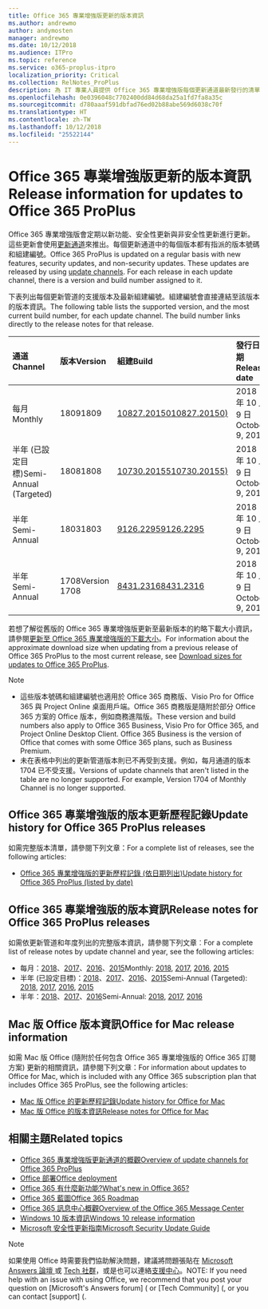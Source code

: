 ```yaml
---
title: Office 365 專業增強版更新的版本資訊
ms.author: andrewmo
author: andymosten
manager: andrewmo
ms.date: 10/12/2018
ms.audience: ITPro
ms.topic: reference
ms.service: o365-proplus-itpro
localization_priority: Critical
ms.collection: RelNotes_ProPlus
description: 為 IT 專業人員提供 Office 365 專業增強版每個更新通道最新發行的清單，以及版本資訊和更新歷程記錄的連結
ms.openlocfilehash: 0e0396048c7702400dd84d68da25a1fd7fa8a35c
ms.sourcegitcommit: d780aaaf591dbfad76ed02b88abe569d6038c70f
ms.translationtype: HT
ms.contentlocale: zh-TW
ms.lasthandoff: 10/12/2018
ms.locfileid: "25522144"
---
```

# <a name="release-information-for-updates-to-office-365-proplus"></a><span data-ttu-id="1f3b3-103">Office 365 專業增強版更新的版本資訊</span><span class="sxs-lookup"><span data-stu-id="1f3b3-103">Release information for updates to Office 365 ProPlus</span></span>

<span data-ttu-id="1f3b3-p101">Office 365 專業增強版會定期以新功能、安全性更新與非安全性更新進行更新。這些更新會使用[更新通道](https://docs.microsoft.com/DeployOffice/overview-of-update-channels-for-office-365-proplus)來推出。每個更新通道中的每個版本都有指派的版本號碼和組建編號。</span><span class="sxs-lookup"><span data-stu-id="1f3b3-p101">Office 365 ProPlus is updated on a regular basis with new features, security updates, and non-security updates. These updates are released by using [update channels](https://docs.microsoft.com/DeployOffice/overview-of-update-channels-for-office-365-proplus). For each release in each update channel, there is a version and build number assigned to it.</span></span> 

<span data-ttu-id="1f3b3-p102">下表列出每個更新管道的支援版本及最新組建編號。組建編號會直接連結至該版本的版本資訊。</span><span class="sxs-lookup"><span data-stu-id="1f3b3-p102">The following table lists the supported version, and the most current build number, for each update channel. The build number links directly to the release notes for that release.</span></span> 

  
|<span data-ttu-id="1f3b3-109">**通道**</span><span class="sxs-lookup"><span data-stu-id="1f3b3-109">**Channel**</span></span>|<span data-ttu-id="1f3b3-110">**版本**</span><span class="sxs-lookup"><span data-stu-id="1f3b3-110">**Version**</span></span>|<span data-ttu-id="1f3b3-111">**組建**</span><span class="sxs-lookup"><span data-stu-id="1f3b3-111">**Build**</span></span>|<span data-ttu-id="1f3b3-112">**發行日期**</span><span class="sxs-lookup"><span data-stu-id="1f3b3-112">**Release date**</span></span>|<span data-ttu-id="1f3b3-113">**支援之前的版本**</span><span class="sxs-lookup"><span data-stu-id="1f3b3-113">**Version supported until**</span></span>|
|:-----|:-----|:-----|:-----|:-----|
|<span data-ttu-id="1f3b3-114">每月</span><span class="sxs-lookup"><span data-stu-id="1f3b3-114">Monthly</span></span>  <br/> |<span data-ttu-id="1f3b3-115">1809</span><span class="sxs-lookup"><span data-stu-id="1f3b3-115">1809</span></span>  <br/> |[<span data-ttu-id="1f3b3-116">10827.20150</span><span class="sxs-lookup"><span data-stu-id="1f3b3-116">10827.20150)</span></span>](monthly-channel-2018.md#version-1809-october-9)  <br/> | <span data-ttu-id="1f3b3-117">2018 年 10 月 9 日</span><span class="sxs-lookup"><span data-stu-id="1f3b3-117">October 9, 2018</span></span>  <br/> |<span data-ttu-id="1f3b3-118">發行版本 1810</span><span class="sxs-lookup"><span data-stu-id="1f3b3-118">Version 1808 is released</span></span> <br/>|
|<span data-ttu-id="1f3b3-119">半年 (已設定目標)</span><span class="sxs-lookup"><span data-stu-id="1f3b3-119">Semi-Annual (Targeted)</span></span>  <br/> |<span data-ttu-id="1f3b3-120">1808</span><span class="sxs-lookup"><span data-stu-id="1f3b3-120">1808</span></span>  <br/> |[<span data-ttu-id="1f3b3-121">10730.20155</span><span class="sxs-lookup"><span data-stu-id="1f3b3-121">10730.20155)</span></span>](semi-annual-channel-targeted-2018.md#version-1808-october-9)  <br/> | <span data-ttu-id="1f3b3-122">2018 年 10 月 9 日</span><span class="sxs-lookup"><span data-stu-id="1f3b3-122">October 9, 2018</span></span>  <br/> | <span data-ttu-id="1f3b3-123">2019年3月13日</span><span class="sxs-lookup"><span data-stu-id="1f3b3-123">March 13, 2019</span></span> <br/>|
|<span data-ttu-id="1f3b3-124">半年</span><span class="sxs-lookup"><span data-stu-id="1f3b3-124">Semi-Annual</span></span> <br/> |<span data-ttu-id="1f3b3-125">1803</span><span class="sxs-lookup"><span data-stu-id="1f3b3-125">1803</span></span>  <br/> | [<span data-ttu-id="1f3b3-126">9126.2295</span><span class="sxs-lookup"><span data-stu-id="1f3b3-126">9126.2295</span></span>](semi-annual-channel-2018.md#version-1803-october-9) <br/> |<span data-ttu-id="1f3b3-127">2018 年 10 月 9 日</span><span class="sxs-lookup"><span data-stu-id="1f3b3-127">October 9, 2018</span></span>  <br/> | <span data-ttu-id="1f3b3-128">2019年12月10日</span><span class="sxs-lookup"><span data-stu-id="1f3b3-128">December 10, 2019</span></span> <br/>|
|<span data-ttu-id="1f3b3-129">半年</span><span class="sxs-lookup"><span data-stu-id="1f3b3-129">Semi-Annual</span></span> <br/> |<span data-ttu-id="1f3b3-130">1708</span><span class="sxs-lookup"><span data-stu-id="1f3b3-130">Version 1708</span></span>  <br/> |[<span data-ttu-id="1f3b3-131">8431.2316</span><span class="sxs-lookup"><span data-stu-id="1f3b3-131">8431.2316</span></span>](semi-annual-channel-2018.md#version-1708-october-9)  <br/> |<span data-ttu-id="1f3b3-132">2018 年 10 月 9 日</span><span class="sxs-lookup"><span data-stu-id="1f3b3-132">October 9, 2018</span></span>  <br/> | <span data-ttu-id="1f3b3-133">2019年3月13日</span><span class="sxs-lookup"><span data-stu-id="1f3b3-133">March 13, 2019</span></span> <br/>|

<span data-ttu-id="1f3b3-134">若想了解從舊版的 Office 365 專業增強版更新至最新版本的約略下載大小資訊，請參閱[更新至 Office 365 專業增強版的下載大小](download-sizes-office365-proplus-updates.md)。</span><span class="sxs-lookup"><span data-stu-id="1f3b3-134">For information about the approximate download size when updating from a previous release of Office 365 ProPlus to the most current release, see [Download sizes for updates to Office 365 ProPlus](download-sizes-office365-proplus-updates.md).</span></span>

> [!NOTE]
> - <span data-ttu-id="1f3b3-p103">這些版本號碼和組建編號也適用於 Office 365 商務版、Visio Pro for Office 365 與 Project Online 桌面用戶端。Office 365 商務版是隨附於部分 Office 365 方案的 Office 版本，例如商務進階版。</span><span class="sxs-lookup"><span data-stu-id="1f3b3-p103">These version and build numbers also apply to Office 365 Business, Visio Pro for Office 365, and Project Online Desktop Client. Office 365 Business is the version of Office that comes with some Office 365 plans, such as Business Premium.</span></span>
> - <span data-ttu-id="1f3b3-p104">未在表格中列出的更新管道版本則已不再受到支援。例如，每月通道的版本 1704 已不受支援。</span><span class="sxs-lookup"><span data-stu-id="1f3b3-p104">Versions of update channels that aren't listed in the table are no longer supported. For example, Version 1704 of Monthly Channel is no longer supported.</span></span> 


## <a name="update-history-for-office-365-proplus-releases"></a><span data-ttu-id="1f3b3-139">Office 365 專業增強版的版本更新歷程記錄</span><span class="sxs-lookup"><span data-stu-id="1f3b3-139">Update history for Office 365 ProPlus releases</span></span>

<span data-ttu-id="1f3b3-140">如需完整版本清單，請參閱下列文章：</span><span class="sxs-lookup"><span data-stu-id="1f3b3-140">For a complete list of releases, see the following articles:</span></span>
 - [<span data-ttu-id="1f3b3-141">Office 365 專業增強版的更新歷程記錄 (依日期列出)</span><span class="sxs-lookup"><span data-stu-id="1f3b3-141">Update history for Office 365 ProPlus (listed by date)</span></span>](update-history-office365-proplus-by-date.md)

## <a name="release-notes-for-office-365-proplus-releases"></a><span data-ttu-id="1f3b3-142">Office 365 專業增強版的版本資訊</span><span class="sxs-lookup"><span data-stu-id="1f3b3-142">Release notes for Office 365 ProPlus releases</span></span>

<span data-ttu-id="1f3b3-143">如需依更新管道和年度列出的完整版本資訊，請參閱下列文章︰</span><span class="sxs-lookup"><span data-stu-id="1f3b3-143">For a complete list of release notes by update channel and year, see the following articles:</span></span>
 - <span data-ttu-id="1f3b3-144">每月：[2018](monthly-channel-2018.md)、[2017](monthly-channel-2017.md)、[2016](monthly-channel-2016.md)、[2015](monthly-channel-2015.md)</span><span class="sxs-lookup"><span data-stu-id="1f3b3-144">Monthly: [2018](monthly-channel-2018.md), [2017](monthly-channel-2017.md), [2016](monthly-channel-2016.md), [2015](monthly-channel-2015.md)</span></span>
 - <span data-ttu-id="1f3b3-145">半年 (已設定目標)：[2018](semi-annual-channel-targeted-2018.md)、[2017](semi-annual-channel-targeted-2017.md)、[2016](semi-annual-channel-targeted-2016.md)、[2015](semi-annual-channel-targeted-2015.md)</span><span class="sxs-lookup"><span data-stu-id="1f3b3-145">Semi-Annual (Targeted): [2018](semi-annual-channel-targeted-2018.md), [2017](semi-annual-channel-targeted-2017.md), [2016](semi-annual-channel-targeted-2016.md), [2015](semi-annual-channel-targeted-2015.md)</span></span>
 - <span data-ttu-id="1f3b3-146">半年：[2018](semi-annual-channel-2018.md)、[2017](semi-annual-channel-2017.md)、[2016](semi-annual-channel-2016.md)</span><span class="sxs-lookup"><span data-stu-id="1f3b3-146">Semi-Annual: [2018](semi-annual-channel-2018.md), [2017](semi-annual-channel-2017.md), [2016](semi-annual-channel-2016.md)</span></span>

## <a name="office-for-mac-release-information"></a><span data-ttu-id="1f3b3-147">Mac 版 Office 版本資訊</span><span class="sxs-lookup"><span data-stu-id="1f3b3-147">Office for Mac release information</span></span>

<span data-ttu-id="1f3b3-148">如需 Mac 版 Office (隨附於任何包含 Office 365 專業增強版的 Office 365 訂閱方案) 更新的相關資訊，請參閱下列文章：</span><span class="sxs-lookup"><span data-stu-id="1f3b3-148">For information about updates to Office for Mac, which is included with any Office 365 subscription plan that includes Office 365 ProPlus, see the following articles:</span></span>
 - [<span data-ttu-id="1f3b3-149">Mac 版 Office 的更新歷程記錄</span><span class="sxs-lookup"><span data-stu-id="1f3b3-149">Update history for Office for Mac</span></span>](update-history-office-for-mac.md)
 - [<span data-ttu-id="1f3b3-150">Mac 版 Office 的版本資訊</span><span class="sxs-lookup"><span data-stu-id="1f3b3-150">Release notes for Office for Mac</span></span>](release-notes-office-for-mac.md)


## <a name="related-topics"></a><span data-ttu-id="1f3b3-151">相關主題</span><span class="sxs-lookup"><span data-stu-id="1f3b3-151">Related topics</span></span>

- [<span data-ttu-id="1f3b3-152">Office 365 專業增強版更新通道的概觀</span><span class="sxs-lookup"><span data-stu-id="1f3b3-152">Overview of update channels for Office 365 ProPlus</span></span>](https://docs.microsoft.com/DeployOffice/overview-of-update-channels-for-office-365-proplus)
- [<span data-ttu-id="1f3b3-153">Office 部署</span><span class="sxs-lookup"><span data-stu-id="1f3b3-153">Office deployment</span></span>](https://docs.microsoft.com/deployoffice/)
- [<span data-ttu-id="1f3b3-154">Office 365 有什麼新功能?</span><span class="sxs-lookup"><span data-stu-id="1f3b3-154">What's new in Office 365?</span></span>](https://support.office.com/article/95c8d81d-08ba-42c1-914f-bca4603e1426)
- [<span data-ttu-id="1f3b3-155">Office 365 藍圖</span><span class="sxs-lookup"><span data-stu-id="1f3b3-155">Office 365 Roadmap</span></span>](https://products.office.com/business/office-365-roadmap)
- [<span data-ttu-id="1f3b3-156">Office 365 訊息中心概觀</span><span class="sxs-lookup"><span data-stu-id="1f3b3-156">Overview of the Office 365 Message Center</span></span>](https://support.office.com/article/38fb3333-bfcc-4340-a37b-deda509c2093)
- [<span data-ttu-id="1f3b3-157">Windows 10 版本資訊</span><span class="sxs-lookup"><span data-stu-id="1f3b3-157">Windows 10 release information</span></span>](https://www.microsoft.com/itpro/windows-10/release-information)
- [<span data-ttu-id="1f3b3-158">Microsoft 安全性更新指南</span><span class="sxs-lookup"><span data-stu-id="1f3b3-158">Microsoft Security Update Guide</span></span>](https://portal.msrc.microsoft.com/)

> [!NOTE]
> <span data-ttu-id="1f3b3-159">如果使用 Office 時需要我們協助解決問題，建議將問題張貼在 [Microsoft Answers 論壇 ](https://answers.microsoft.com/) 或 [Tech 社群](https://techcommunity.microsoft.com/)，或是也可以連絡[支援中心](https://support.microsoft.com/contactus)。</span><span class="sxs-lookup"><span data-stu-id="1f3b3-159">NOTE: If you need help with an issue with using Office, we recommend that you post your question on [Microsoft's Answers forum] ([](https://answers.microsoft.com/) or [Tech Community] ([](https://techcommunity.microsoft.com/), or you can contact [support] ([](https://support.microsoft.com/contactus).</span></span>
